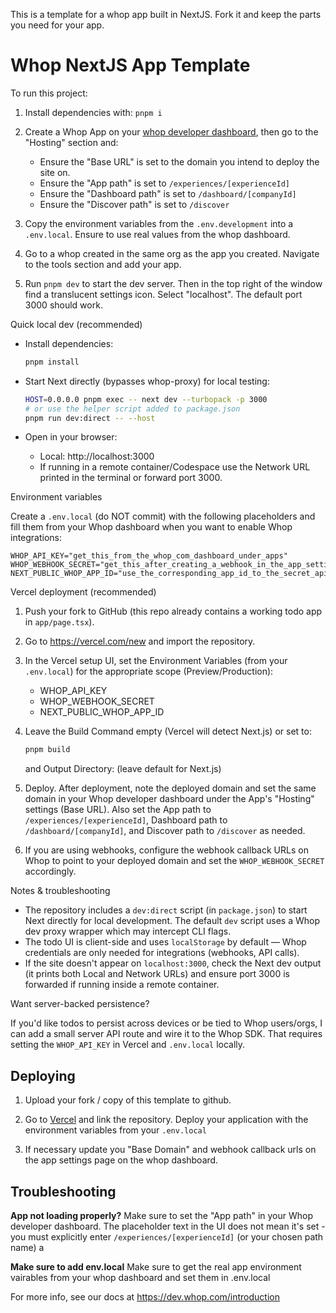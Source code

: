 This is a template for a whop app built in NextJS. Fork it and keep the parts you need for your app.

# Whop NextJS App Template

To run this project:

1. Install dependencies with: `pnpm i`

2. Create a Whop App on your [whop developer dashboard](https://whop.com/dashboard/developer/), then go to the "Hosting" section and:
	- Ensure the "Base URL" is set to the domain you intend to deploy the site on.
	- Ensure the "App path" is set to `/experiences/[experienceId]`
	- Ensure the "Dashboard path" is set to `/dashboard/[companyId]`
	- Ensure the "Discover path" is set to `/discover`

3. Copy the environment variables from the `.env.development` into a `.env.local`. Ensure to use real values from the whop dashboard.

4. Go to a whop created in the same org as the app you created. Navigate to the tools section and add your app.

5. Run `pnpm dev` to start the dev server. Then in the top right of the window find a translucent settings icon. Select "localhost". The default port 3000 should work.

Quick local dev (recommended)

 - Install dependencies:

	 ```bash
	 pnpm install
	 ```

 - Start Next directly (bypasses whop-proxy) for local testing:

	 ```bash
	 HOST=0.0.0.0 pnpm exec -- next dev --turbopack -p 3000
	 # or use the helper script added to package.json
	 pnpm run dev:direct -- --host
	 ```

 - Open in your browser:
	 - Local: http://localhost:3000
	 - If running in a remote container/Codespace use the Network URL printed in the terminal or forward port 3000.

Environment variables

Create a `.env.local` (do NOT commit) with the following placeholders and fill them from your Whop dashboard when you want to enable Whop integrations:

```
WHOP_API_KEY="get_this_from_the_whop_com_dashboard_under_apps"
WHOP_WEBHOOK_SECRET="get_this_after_creating_a_webhook_in_the_app_settings_screen"
NEXT_PUBLIC_WHOP_APP_ID="use_the_corresponding_app_id_to_the_secret_api_key"
```

Vercel deployment (recommended)

1. Push your fork to GitHub (this repo already contains a working todo app in `app/page.tsx`).
2. Go to https://vercel.com/new and import the repository.
3. In the Vercel setup UI, set the Environment Variables (from your `.env.local`) for the appropriate scope (Preview/Production):
	 - WHOP_API_KEY
	 - WHOP_WEBHOOK_SECRET
	 - NEXT_PUBLIC_WHOP_APP_ID

4. Leave the Build Command empty (Vercel will detect Next.js) or set to:

	 ```bash
	 pnpm build
	 ```

	 and Output Directory: (leave default for Next.js)

5. Deploy. After deployment, note the deployed domain and set the same domain in your Whop developer dashboard under the App's "Hosting" settings (Base URL). Also set the App path to `/experiences/[experienceId]`, Dashboard path to `/dashboard/[companyId]`, and Discover path to `/discover` as needed.

6. If you are using webhooks, configure the webhook callback URLs on Whop to point to your deployed domain and set the `WHOP_WEBHOOK_SECRET` accordingly.

Notes & troubleshooting

- The repository includes a `dev:direct` script (in `package.json`) to start Next directly for local development. The default `dev` script uses a Whop dev proxy wrapper which may intercept CLI flags.
- The todo UI is client-side and uses `localStorage` by default — Whop credentials are only needed for integrations (webhooks, API calls).
- If the site doesn't appear on `localhost:3000`, check the Next dev output (it prints both Local and Network URLs) and ensure port 3000 is forwarded if running inside a remote container.

Want server-backed persistence?

If you'd like todos to persist across devices or be tied to Whop users/orgs, I can add a small server API route and wire it to the Whop SDK. That requires setting the `WHOP_API_KEY` in Vercel and `.env.local` locally.

## Deploying

1. Upload your fork / copy of this template to github.

2. Go to [Vercel](https://vercel.com/new) and link the repository. Deploy your application with the environment variables from your `.env.local`

3. If necessary update you "Base Domain" and webhook callback urls on the app settings page on the whop dashboard.

## Troubleshooting

**App not loading properly?** Make sure to set the "App path" in your Whop developer dashboard. The placeholder text in the UI does not mean it's set - you must explicitly enter `/experiences/[experienceId]` (or your chosen path name)
a

**Make sure to add env.local** Make sure to get the real app environment vairables from your whop dashboard and set them in .env.local


For more info, see our docs at https://dev.whop.com/introduction
